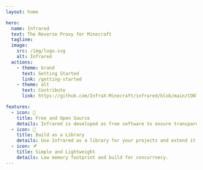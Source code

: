 ```yaml
---
layout: home

hero:
  name: Infrared
  text: The Reverse Proxy for Minecraft
  tagline:
  image:
    src: /img/logo.svg
    alt: Infrared
  actions:
    - theme: brand
      text: Getting Started
      link: /getting-started
    - theme: alt
      text: Contribute
      link: https://github.com/InfraX-Minecraft/infrared/blob/main/CONTRIBUTING.md

features:
  - icon: 📖
    title: Free and Open Source
    details: Infrared is developed as free software to ensure transparency and integrity.
  - icon: 🧩
    title: Build as a Library
    details: Use Infrared as a library for your projects and extend it's functionallty easily via it's rich API.
  - icon: 🪶
    title: Simple and Lightweight
    details: Low memory footprint and build for concurrnecy.
---
```

